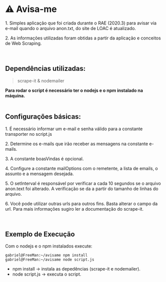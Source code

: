 # ⚠️ Avisa-me

<p> 1. Simples aplicação que foi criada durante o RAE (2020.3) para avisar via e-mail quando o arquivo anon.txt, do site de LOAC é atualizado. </p>

<p> 2. As informações utilizadas foram obtidas a partir da aplicação e conceitos de Web Scraping. </p><br>

## Dependências utilizadas:
>scrape-it & nodemailer

**Para rodar o script é necessário ter o **nodejs** e o **npm** instalado na máquina. <br><br>**

## Configurações básicas:
<p> 1. É necessário informar um e-mail e senha válido para a constante transporter no script.js</p>
<p> 2. Determine os e-mails que irão receber as mensagens na constante e-mails.</p>
<p> 3. A constante boasVindas é opcional. </p>
<p> 4. Configure a constante mailOptions com o remetente, a lista de emails, o assunto e a mensagem desejada.</p>
<p> 5. O setInterval é responsável por verificar a cada 10 segundos se o arquivo anon.text foi alterado. A verificação se da a partir do tamanho de linhas do arquivo. </p>
<p>6. Você pode utilizar outras urls para outros fins. Basta alterar o campo da url. Para mais informações sugiro ler a documentação do scrape-it.</p> <br>

## Exemplo de Execução
<p> Com o nodejs e o npm instalados execute: </p>

```
gabriel@FreeMan:~/avisame npm install 
gabriel@FreeMan:~/avisame node script.js
```

* npm install -> instala as depedências (scrape-it e nodemailer).
* node script.js -> executa o script.  